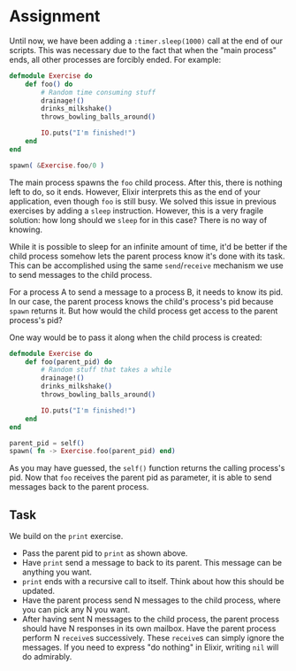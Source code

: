 # Assignment

Until now, we have been adding a `:timer.sleep(1000)` call at the end of our scripts.
This was necessary due to the fact that when the "main process" ends, all other processes
are forcibly ended. For example:

```elixir
defmodule Exercise do
    def foo() do
        # Random time consuming stuff
        drainage!()
        drinks_milkshake()
        throws_bowling_balls_around()

        IO.puts("I'm finished!")
    end
end

spawn( &Exercise.foo/0 )
```

The main process spawns the `foo` child process. After this, there is nothing left to do,
so it ends. However, Elixir interprets this as the end of your application,
even though `foo` is still busy.
We solved this issue in previous exercises by adding a `sleep` instruction.
However, this is a very fragile solution: how long should we `sleep` for in this case?
There is no way of knowing.

While it is possible to sleep for an infinite amount of time, it'd be better
if the child process somehow lets the parent process know it's done with its task.
This can be accomplished using the same `send`/`receive` mechanism
we use to send messages to the child process.

For a process A to send a message to a process B, it needs
to know its pid. In our case, the parent process knows
the child's process's pid because `spawn` returns it.
But how would the child process get access to the parent process's pid?

One way would be to pass it along when the child process is created:

```elixir
defmodule Exercise do
    def foo(parent_pid) do
        # Random stuff that takes a while
        drainage!()
        drinks_milkshake()
        throws_bowling_balls_around()

        IO.puts("I'm finished!")
    end
end

parent_pid = self()
spawn( fn -> Exercise.foo(parent_pid) end)
```

As you may have guessed, the `self()` function returns the calling process's pid.
Now that `foo` receives the parent pid as parameter, it is able to send messages
back to the parent process.

## Task

We build on the `print` exercise.

* Pass the parent pid to `print` as shown above.
* Have `print` send a message to back to its parent. This message can be anything you want.
* `print` ends with a recursive call to itself. Think about how this should be updated.
* Have the parent process send N messages to the child process, where you can pick any N you want.
* After having sent N messages to the child process, the parent process
  should have N responses in its own mailbox. Have the parent process perform N `receive`s
  successively. These `receive`s can simply ignore the messages. If you need to express "do nothing"
  in Elixir, writing `nil` will do admirably.
